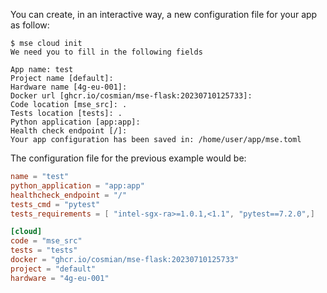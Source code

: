 You can create, in an interactive way, a new configuration file for your app as follow:

```console
$ mse cloud init
We need you to fill in the following fields

App name: test
Project name [default]: 
Hardware name [4g-eu-001]: 
Docker url [ghcr.io/cosmian/mse-flask:20230710125733]: 
Code location [mse_src]: .
Tests location [tests]: .
Python application [app:app]: 
Health check endpoint [/]: 
Your app configuration has been saved in: /home/user/app/mse.toml
```

The configuration file for the previous example would be:

```toml
name = "test"
python_application = "app:app"
healthcheck_endpoint = "/"
tests_cmd = "pytest"
tests_requirements = [ "intel-sgx-ra>=1.0.1,<1.1", "pytest==7.2.0",]

[cloud]
code = "mse_src"
tests = "tests"
docker = "ghcr.io/cosmian/mse-flask:20230710125733"
project = "default"
hardware = "4g-eu-001"
```